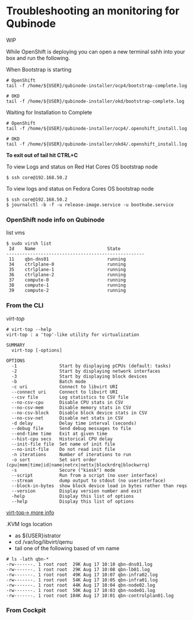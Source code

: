 # Troubleshooting an monitoring for Qubinode

WIP

While OpenShift is deploying you can open a new terminal sshh into your box and run the following. 


When Bootstrap is starting 
```
# OpenShift 
tail -f /home/${USER}/qubinode-installer/ocp4/bootstrap-complete.log

# OKD 
tail -f /home/${USER}/qubinode-installer/okd/bootstrap-complete.log
```

Waiting for Installation to Complete
```
# OpenShift 
tail -f /home/${USER}/qubinode-installer/ocp4/.openshift_install.log

# OKD 
tail -f /home/${USER}/qubinode-installer/okd4/.openshift_install.log
```

**To exit out of tail hit CTRL+C**

To view Logs and status on Red Hat Cores OS bootstrap node
```
$ ssh core@192.168.50.2
```

To view logs and status on Fedora Cores OS bootstrap node
```
$ ssh core@192.168.50.2
$ journalctl -b -f -u release-image.service -u bootkube.service

```

### OpenShift node info on Qubinode

list vms
```
$ sudo virsh list 
 Id    Name                           State
----------------------------------------------------
 11    qbn-dns01                      running
 34    ctrlplane-0                    running
 35    ctrlplane-1                    running
 36    ctrlplane-2                    running
 37    compute-0                      running
 38    compute-1                      running
 39    compute-2                      running

```

###  From the CLI
*virt-top*

```
# virt-top --help
virt-top : a 'top'-like utility for virtualization

SUMMARY
  virt-top [-options]

OPTIONS
  -1                Start by displaying pCPUs (default: tasks)
  -2                Start by displaying network interfaces
  -3                Start by displaying block devices
  -b                Batch mode
  -c uri            Connect to libvirt URI
  --connect uri     Connect to libvirt URI
  --csv file        Log statistics to CSV file
  --no-csv-cpu      Disable CPU stats in CSV
  --no-csv-mem      Disable memory stats in CSV
  --no-csv-block    Disable block device stats in CSV
  --no-csv-net      Disable net stats in CSV
  -d delay          Delay time interval (seconds)
  --debug file      Send debug messages to file
  --end-time time   Exit at given time
  --hist-cpu secs   Historical CPU delay
  --init-file file  Set name of init file
  --no-init-file    Do not read init file
  -n iterations     Number of iterations to run
  -o sort           Set sort order (cpu|mem|time|id|name|netrx|nettx|blockrdrq|blockwrrq)
  -s                Secure ("kiosk") mode
  --script          Run from a script (no user interface)
  --stream          dump output to stdout (no userinterface)
  --block-in-bytes  show block device load in bytes rather than reqs
  --version         Display version number and exit
  -help             Display this list of options
  --help            Display this list of options
```
[virt-top-> more info](https://people.redhat.com/rjones/virt-top/virt-top.txt)

.KVM logs location
* as ${USER}istrator
* cd /var/log/libvirt/qemu
* tail one of the following based of vm name
```
# ls -lath qbn-*
-rw-------. 1 root root  29K Aug 17 10:10 qbn-dns01.log
-rw-------. 1 root root  29K Aug 17 10:08 qbn-lb01.log
-rw-------. 1 root root  49K Aug 17 10:07 qbn-infra02.log
-rw-------. 1 root root  54K Aug 17 10:05 qbn-infra01.log
-rw-------. 1 root root  44K Aug 17 10:04 qbn-node02.log
-rw-------. 1 root root  50K Aug 17 10:03 qbn-node01.log
-rw-------. 1 root root 104K Aug 17 10:01 qbn-controlplan01.log
```

### From Cockpit
